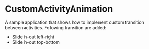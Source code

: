 # CustomActivityAnimation
A sample application that shows how to implement custom transition between activities. 
Following transition are added:
- Slide in-out left-right
- Slide in-out top-bottom
